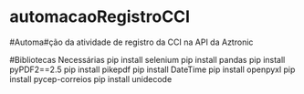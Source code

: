# automacaoRegistroCCI
#Automa#ção da atividade de registro da CCI na API da Aztronic

#Bibliotecas Necessárias
pip install selenium
pip install pandas
pip install pyPDF2==2.5
pip install pikepdf
pip install DateTime
pip install openpyxl
pip install pycep-correios
pip install unidecode 